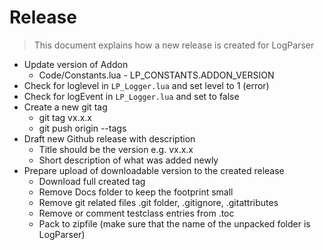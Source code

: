 # Release

> This document explains how a new release is created for LogParser

* Update version of Addon
  * Code/Constants.lua - LP_CONSTANTS.ADDON_VERSION
* Check for loglevel in `LP_Logger.lua` and set level to 1 (error)
* Check for logEvent in `LP_Logger.lua` and set to false
* Create a new git tag
  * git tag vx.x.x
  * git push origin --tags
* Draft new Github release with description
  * Title should be the version e.g. vx.x.x
  * Short description of what was added newly
* Prepare upload of downloadable version to the created release
  * Download full created tag
  * Remove Docs folder to keep the footprint small
  * Remove git related files .git folder, .gitignore, .gitattributes
  * Remove or comment testclass entries from .toc
  * Pack to zipfile (make sure that the name of the unpacked folder is LogParser)
